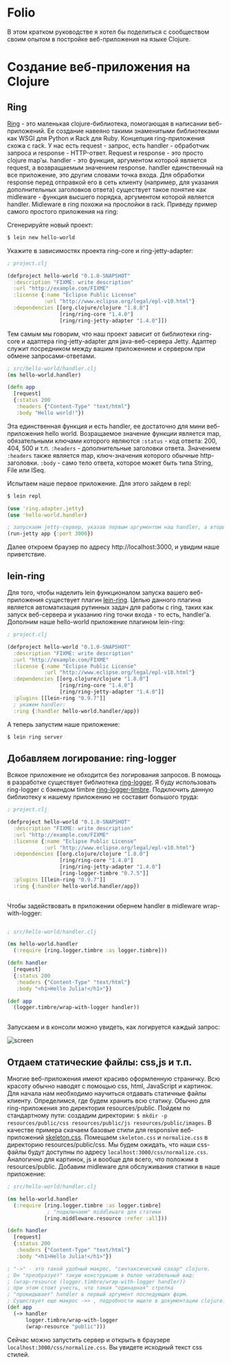 # Folio

В этом кратком руководстве я хотел бы поделиться с сообществом своим опытом в постройке веб-приложения на языке Clojure.

# Создание веб-приложения на Clojure

## Ring

[Ring](https://github.com/ring-clojure/ring) - это маленькая clojure-библиотека, помогающая в написании веб-приложений. Ее создание навеяно такими знаменитыми 
библиотеками как WSGI для Python и Rack для Ruby. Концепция ring-приложения схожа с rack. У нас есть request - запрос, есть handler - обработчик запроса и 
response - HTTP-ответ. Request и response - это просто clojure map'ы. handler - это функция, аргументом которой является request, а возвращаемым значением response.
handler единственный на все приложение, это другим словами точка входа.
Для обработки response перед отправкой его в сеть клиенту (например, для указания дополнительных заголовков ответа) существует такое понятие как midleware - 
функция высшего порядка, аргументом которой является handler. Midleware в ring похожи на прослойки в rack. Приведу пример самого простого приложения на ring:

Сгенерируйте новый проект:

```bash
$ lein new hello-world
```

Укажите в зависимостях проекта ring-core и ring-jetty-adapter:

```clojure
; project.clj

(defproject hello-world "0.1.0-SNAPSHOT"
  :description "FIXME: write description"
  :url "http://example.com/FIXME"
  :license {:name "Eclipse Public License"
            :url "http://www.eclipse.org/legal/epl-v10.html"}
  :dependencies [[org.clojure/clojure "1.8.0"]
                 [ring/ring-core "1.4.0"]
                 [ring/ring-jetty-adapter "1.4.0"]])
```

Тем самым мы говорим, что наш проект зависит от библиотеки ring-core и адаптера ring-jetty-adapter для java-веб-сервера Jetty. 
Адаптер служит посредником между вашим приложением  и сервером при обмене запросами-ответами.

```clojure
; src/hello-world/handler.clj 
(ns hello-world.handler)

(defn app
  [request]
  {:status 200
   :headers {"Content-Type" "text/html"}
   :body "Hello world!"})
```

Эта единственная функция и есть handler, ее достаточно для мини веб-приложения hello world. Возращаемое значение функции является map, обязательными ключами которого 
являются ```:status``` - код ответа: 200, 404, 500 и т.п. ```:headers``` - дополнительные заголовки ответа. Значением ```:headers``` также является map,
ключ-значения которого обычные http-заголовки. ```:body``` - само тело ответа, которое может быть типа String, File или ISeq.

Испытаем наше первое приложение. Для этого зайдем в repl:

```bash
$ lein repl
```

```clojure
(use 'ring.adapter.jetty)
(use 'hello-world.handler)

; запускаем jetty-сервер, указав первым аргументом наш handler, а вторым в виде map порт сервера
(run-jetty app {:port 3000})
```

Далее откроем браузер по адресу http://localhost:3000, и увидим наше приветствие.

## lein-ring

Для того, чтобы наделить lein функционалом запуска вашего веб-приложения существует плагин [lein-ring](https://github.com/weavejester/lein-ring).
Целью данного плагина является автоматизация рутинных задач для работы с ring, таких как запуск веб-сервера и указанию ring точки входа - то есть, handler'а.
Дополним наше hello-world приложение плагином lein-ring:

```clojure
; project.clj

(defproject hello-world "0.1.0-SNAPSHOT"
  :description "FIXME: write description"
  :url "http://example.com/FIXME"
  :license {:name "Eclipse Public License"
            :url "http://www.eclipse.org/legal/epl-v10.html"}
  :dependencies [[org.clojure/clojure "1.8.0"]
                 [ring/ring-core "1.4.0"]
                 [ring/ring-jetty-adapter "1.4.0"]]
  :plugins [[lein-ring "0.9.7"]]
  ; укажем handler:
  :ring {:handler hello-world.handler/app})
```

А теперь запустим наше приложение:

```bash
$ lein ring server
```

## Добавляем логирование: ring-logger

Всякое приложение не обходится без логирования запросов. В помощь в разработке существует библиотека [ring-logger](https://github.com/nberger/ring-logger). 
Я буду использовать ring-logger с бэкендом timbre [ring-logger-timbre](https://github.com/nberger/ring-logger-timbre).
Подключить данную библиотеку к нашему приложению не составит большого труда:

```clojure
; project.clj

(defproject hello-world "0.1.0-SNAPSHOT"
  :description "FIXME: write description"
  :url "http://example.com/FIXME"
  :license {:name "Eclipse Public License"
            :url "http://www.eclipse.org/legal/epl-v10.html"}
  :dependencies [[org.clojure/clojure "1.8.0"]
                 [ring/ring-core "1.4.0"]
                 [ring/ring-jetty-adapter "1.4.0"]
				 [ring-logger-timbre "0.7.5"]]
  :plugins [[lein-ring "0.9.7"]]
  :ring {:handler hello-world.handler/app})
  
```

Чтобы задействовать в приложении обернем handler в midleware wrap-with-logger:

```clojure

; src/hello-world/handler.clj

(ns hello-world.handler
  (:require [ring.logger.timbre :as logger.timbre]))

(defn handler
  [request]
  {:status 200
   :headers {"Content-Type" "text/html"}
   :body "<h1>Hello Julia!</h1>"})

(def app
  (logger.timbre/wrap-with-logger handler))
  
```

Запускаем и в консоли можно увидеть, как логируется каждый запрос:

![screen](https://i.imgur.com/ZvIQOn9.png)

## Отдаем статические файлы: css,js и т.п.

Многие веб-приложения имеют красиво оформленную страничку. Всю красоту обычно наводят с помощью css, html, JavaScript и картинок. Для начала нам необходимо
научиться отдавать статичные файлы клиенту. Определимся, где будем хранить всю статику. Обычно для ring-приложения это директория resources/public. 
Пойдем по стандартному пути: создадим директории: ```$ mkdir -p resources/public/css resources/public/js resources/public/images```.
В качестве примера скачаем базовые стили для responsive веб-приложений [skeleton.css](http://getskeleton.com/). Помещаем ```skeleton.css``` и 
```normalize.css``` в директорию resources/public/css. Мы будем ожидать, что наши css-файлы будут доступны по адресу ```localhost:3000/css/normalize.css```.
Аналогично для картинок, js и вообще для всего, что положим в resources/public. Добавим midleware для обслуживания статики в наше приложение:

```clojure
; src/hello-world/handler.clj

(ns hello-world.handler
  (:require [ring.logger.timbre :as logger.timbre]
             ; "подключаем" middleware для статики
            [ring.middleware.resource :refer :all]))

(defn handler
  [request]
  {:status 200
   :headers {"Content-Type" "text/html"}
   :body "<h1>Hello Julia!</h1>"})

; "->" - это такой удобный макрос, "синтаксический сахар" clojure.
; Он "преобразует" такую конструкцию в более читабельный вид:
; (wrap-resource (logger.timbre/wrap-with-logger handler))
; при этом стоит учесть, что такая "одинарная" стрелка
; "прокидывает" handler в первый аргумент последующих форм.
; Существует еще макрос ->> , подробности ищите в документации clojure.
(def app
  (-> handler
      logger.timbre/wrap-with-logger
      (wrap-resource "public")))

```	  

Сейчас можно запустить сервер и открыть в браузере ```localhost:3000/css/normalize.css```. Вы увидете исходный текст css стилей.
